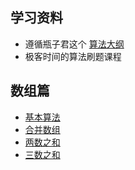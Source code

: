 ## 学习资料
- 遵循瓶子君这个 [算法大纲](https://github.com/sisterAn/JavaScript-Algorithms)
- 极客时间的算法刷题课程


## 数组篇
- [基本算法](./数组篇/基本算法.md)
- [合并数组](./数组篇/合并数组.md)
- [两数之和](./数组篇/两数之和.md)
- [三数之和](./数组篇/三数之和.md)

